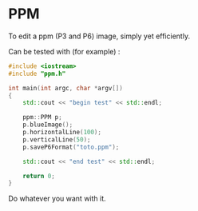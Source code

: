 # PPM
To edit a ppm (P3 and P6) image, simply yet efficiently.

Can be tested with (for example) :

```c++
#include <iostream>
#include "ppm.h"

int main(int argc, char *argv[])
{
	std::cout << "begin test" << std::endl;

	ppm::PPM p;
	p.blueImage();
	p.horizontalLine(100);
	p.verticalLine(50);
	p.saveP6Format("toto.ppm");

	std::cout << "end test" << std::endl;

	return 0;
}
```
Do whatever you want with it.
